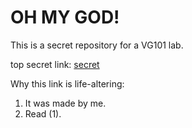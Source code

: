 # OH MY GOD!
This is a secret repository for a VG101 lab.


top secret link: [secret](https://www.bilibili.com/video/BV1Px411w7FH?from=search&seid=5492841301335362461)

Why this link is life-altering: 
1. It was made by me.
2. Read (1).
